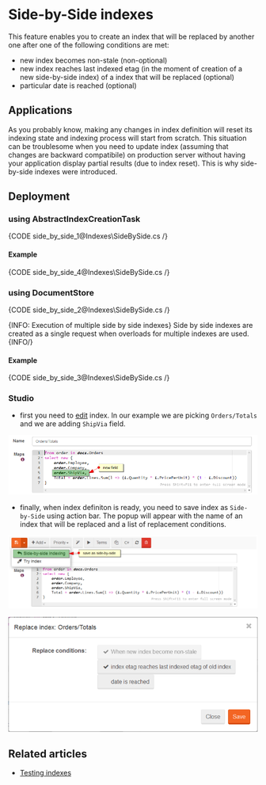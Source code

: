 ﻿# Side-by-Side indexes

This feature enables you to create an index that will be replaced by another one after one of the following conditions are met:

- new index becomes non-stale (non-optional)
- new index reaches last indexed etag (in the moment of creation of a new side-by-side index) of a index that will be replaced (optional)
- particular date is reached (optional)

## Applications

As you probably know, making any changes in index definition will reset its indexing state and indexing process will start from scratch. This situation can be troublesome when you need to update index (assuming that changes are backward compatibile) on production server without having your application display partial results (due to index reset). This is why side-by-side indexes were introduced.

## Deployment

### using AbstractIndexCreationTask

{CODE side_by_side_1@Indexes\SideBySide.cs /}

#### Example

{CODE side_by_side_4@Indexes\SideBySide.cs /}

### using DocumentStore

{CODE side_by_side_2@Indexes\SideBySide.cs /}

{INFO: Execution of multiple side by side indexes}
Side by side indexes are created as a single request when overloads for multiple indexes are used.
{INFO/}

#### Example

{CODE side_by_side_3@Indexes\SideBySide.cs /}

### Studio

- first you need to [edit](../studio/overview/indexes/index-edit-view) index. In our example we are picking `Orders/Totals` and we are adding `ShipVia` field.

![Figure 1. Side-by-Side. Index Edit.](images/side-by-side-1.png)

- finally, when index definiton is ready, you need to save index as `Side-by-Side` using action bar. The popup will appear with the name of an index that will be replaced and a list of replacement conditions.

![Figure 2. Side-by-Side. Index Edit. Definition. Change](images/side-by-side-2.png)

![Figure 3. Side-by-Side. Index. Popup.](images/side-by-side-3.png)

## Related articles

- [Testing indexes](../indexes/testing-indexes)